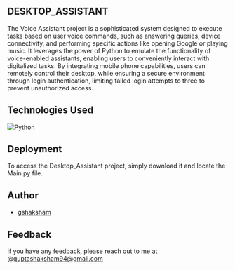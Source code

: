 ## DESKTOP_ASSISTANT
The Voice Assistant project is a sophisticated system designed to execute tasks based on user voice commands, such as answering queries, device connectivity, and performing specific actions like opening Google or playing music. It leverages the power of Python to emulate the functionality of voice-enabled assistants, enabling users to conveniently interact with digitalized tasks. By integrating mobile phone capabilities, users can remotely control their desktop, while ensuring a secure environment through login authentication, limiting failed login attempts to three to prevent unauthorized access.

## Technologies Used

![Python](https://img.shields.io/badge/Python-14354C?style=for-the-badge&logo=python&logoColor=white)

## Deployment

To access the Desktop_Assistant project, simply download it and locate the Main.py file. 


## Author

- [gshaksham](https://github.com/gshaksham)

## Feedback

If you have any feedback, please reach out to me at @guptashaksham94@gmail.com
